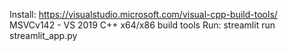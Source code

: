 Install:
https://visualstudio.microsoft.com/visual-cpp-build-tools/
MSVCv142 - VS 2019 C++ x64/x86 build tools
Run:
streamlit run streamlit_app.py
